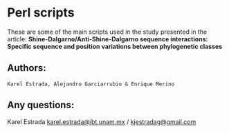 
# Perl scripts 
These are some of the main scripts used in the study presented in the article: **Shine-Dalgarno/Anti-Shine-Dalgarno sequence interactions: Specific sequence and position variations between phylogenetic classes**

## Authors:
    Karel Estrada, Alejandro Garciarrubio & Enrique Merino

## Any questions:

Karel Estrada
karel.estrada@ibt.unam.mx / kjestradag@gmail.com
